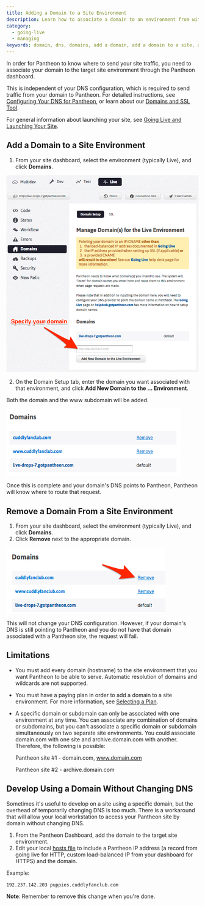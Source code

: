 ```yaml
---
title: Adding a Domain to a Site Environment
description: Learn how to associate a domain to an environment from within the Pantheon dashboard.
category:
  - going-live
  - managing
keywords: domain, dns, domains, add a domain, add a domain to a site, add a domain to an environment, add a domainn to a site environment, change domain name, change domains, update domain, update domain name, update domain on a site, update domain on a sites environment
---
```

In order for Pantheon to know where to send your site traffic, you need to associate your domain to the target site environment through the Pantheon dashboard.

This is independent of your DNS configuration, which is required to send traffic from your domain to Pantheon. For detailed instructions, see [Configuring Your DNS for Pantheon](/docs/articles/sites/domains/dns-records-for-directing-your-domain-to-your-pantheon-site/), or learn about our [Domains and SSL Tool](/docs/articles/sites/domains).

For general information about launching your site, see [Going Live and Launching Your Site](/docs/articles/going-live/).


## Add a Domain to a Site Environment

1. From your site dashboard, select the environment (typically Live), and click **Domains**.  


 ![](/source/docs/assets/images/desk_images/198280.png)  



2. On the Domain Setup tab, enter the domain you want associated with that environment, and click **Add New Domain to the ... Environment**.  



Both the domain and the www subdomain will be added.  


 ![](/source/docs/assets/images/desk_images/198281.png)  



Once this is complete and your domain's DNS points to Pantheon, Pantheon will know where to route that request.

## Remove a Domain From a Site Environment

1. From your site dashboard, select the environment (typically Live), and click **Domains**.
2. Click **Remove** next to the appropriate domain.  


 ![](/source/docs/assets/images/desk_images/198283.png)  



This will not change your DNS configuration. However, if your domain's DNS is still pointing to Pantheon and you do not have that domain associated with a Pantheon site, the request will fail.

## Limitations

* You must add every domain (hostname) to the site environment that you want Pantheon to be able to serve. Automatic resolution of domains and wildcards are not supported.

* You must have a paying plan in order to add a domain to a site environment. For more information, see [Selecting a Plan](/docs/articles/sites/settings/selecting-a-plan/).

* A specific domain or subdomain can only be associated with one environment at any time. You can associate any combination of domains or subdomains, but you can't associate a specific domain or subdomain simultaneously on two separate site environments. You could associate domain.com with one site and archive.domain.com with another. Therefore, the following is possible:

  Pantheon site #1 - domain.com, www.domain.com

  Pantheon site #2 - archive.domain.com

## Develop Using a Domain Without Changing DNS

Sometimes it's useful to develop on a site using a specific domain, but the overhead of temporarily changing DNS is too much. There is a workaround that will allow your local workstation to access your Pantheon site by domain without changing DNS.

1. From the Pantheon Dashboard, add the domain to the target site environment.
2. Edit your local [hosts file](http://en.wikipedia.org/wiki/Hosts_(file)#Location_in_the_file_system) to include a Pantheon IP address (a record from going live for HTTP, custom load-balanced IP from your dashboard for HTTPS) and the domain.

Example:

    192.237.142.203 puppies.cuddlyfanclub.com

**Note**: Remember to remove this change when you're done.
